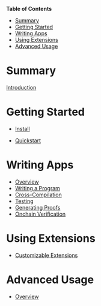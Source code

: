 <!-- START doctoc generated TOC please keep comment here to allow auto update -->
<!-- DON'T EDIT THIS SECTION, INSTEAD RE-RUN doctoc TO UPDATE -->
**Table of Contents**

- [Summary](#summary)
- [Getting Started](#getting-started)
- [Writing Apps](#writing-apps)
- [Using Extensions](#using-extensions)
- [Advanced Usage](#advanced-usage)

<!-- END doctoc generated TOC please keep comment here to allow auto update -->

# Summary

[Introduction](./introduction.md)

# Getting Started

- [Install](./getting-started/install.md)

- [Quickstart](./getting-started/quickstart.md)

# Writing Apps

- [Overview](./writing-apps/overview.md)
- [Writing a Program](./writing-apps/write-program.md)
- [Cross-Compilation](./writing-apps/compile.md)
- [Testing](./writing-apps/testing.md)
- [Generating Proofs](./writing-apps/prove.md)
- [Onchain Verification](./writing-apps/verify.md)

# Using Extensions

- [Customizable Extensions](./using-extensions/customizable-extensions.md)

# Advanced Usage

- [Overview](./advanced-usage/overview.md)
